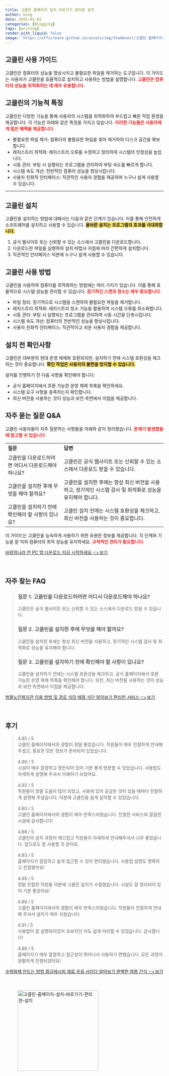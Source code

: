 ```yaml
---
title: 고클린 홈페이지 설치 바로가기 편리한 설치
author: bing
date: 2025-02-03
categories: [Blogging]
tags: [writing]
render_with_liquid: false
image: 'https://afficreate.github.io/assets/img/thumbnail/고클린-홈페이지-설치-바로가기-편리한-설치.webp'
---
```



<h2 id='고클린_사용_가이드'>고클린 사용 가이드</h2>

<p>고클린은 컴퓨터의 성능을 향상시키고 불필요한 파일을 제거하는 도구입니다. 이 가이드는 사용자가 고클린을 효율적으로 설치하고 사용하는 방법을 설명합니다. <b><span style="color: #ee2323;">고클린은 컴퓨터의 성능을 최적화하는 데 매우 유용합니다.</span></b></p>

<h2 id='고클린의_기능적_특징'>고클린의 기능적 특징</h2>

<p>고클린은 다양한 기능을 통해 사용자의 시스템을 최적화하여 부드럽고 빠른 작업 환경을 제공합니다. 각 기능은 아래와 같은 특징을 가지고 있습니다. <b><span style="color: #ee2323;">이러한 기능들은 사용자에게 많은 혜택을 제공합니다.</span></b></p>

<ul>
    <li>불필요한 파일 제거: 컴퓨터의 불필요한 파일을 찾아 제거하여 디스크 공간을 확보합니다.</li>
    <li>레지스트리 최적화: 레지스트리 오류를 수정하고 정리하여 시스템의 안정성을 높입니다.</li>
    <li>시동 관리: 부팅 시 실행되는 프로그램을 관리하여 부팅 속도를 빠르게 합니다.</li>
    <li>시스템 속도 개선: 전반적인 컴퓨터 성능을 향상시킵니다.</li>
    <li>사용자 친화적 인터페이스: 직관적인 사용자 경험을 제공하여 누구나 쉽게 사용할 수 있습니다.</li>
</ul>

<hr />

<h2 id='고클린_설치'>고클린 설치</h2>

<p>고클린을 설치하는 방법에 대해서는 다음과 같은 단계가 있습니다. 이를 통해 안전하게 소프트웨어를 설치하고 사용할 수 있습니다. <b><span style="background-color: #ffe066;">올바른 설치는 프로그램의 효과를 극대화합니다.</span></b></p>

<ol>
    <li>공식 웹사이트 또는 신뢰할 수 있는 소스에서 고클린을 다운로드합니다.</li>
    <li>다운로드한 파일을 실행하여 설치 마법사 지침에 따라 간편하게 설치합니다.</li>
    <li>직관적인 인터페이스 덕분에 누구나 쉽게 사용할 수 있습니다.</li>
</ol>

<h2 id='고클린_사용_방법'>고클린 사용 방법</h2>

<p>고클린을 사용하여 컴퓨터를 최적화하는 방법에는 여러 가지가 있습니다. 이를 통해 효율적으로 시스템 성능을 관리할 수 있습니다. <b><span style="color: #ee2323;">정기적인 스캔과 청소는 매우 중요합니다.</span></b></p>

<ul>
    <li>파일 정리: 정기적으로 시스템을 스캔하여 불필요한 파일을 제거합니다.</li>
    <li>레지스트리 최적화: 레지스트리 청소 기능을 활용하여 시스템 오류를 최소화합니다.</li>
    <li>시동 관리: 부팅 시 실행되는 프로그램을 관리하여 시동 시간을 단축시킵니다.</li>
    <li>시스템 속도 개선: 컴퓨터의 전반적인 성능을 향상시킵니다.</li>
    <li>사용자 친화적 인터페이스: 직관적이고 쉬운 사용자 경험을 제공합니다.</li>
</ul>

<h2 id='설치_전_확인사항'>설치 전 확인사항</h2>

<p>고클린은 대부분의 현대 운영 체제와 호환되지만, 설치하기 전에 시스템 호환성을 체크하는 것이 중요합니다. <b><span style="background-color: #ffe066;">확인 작업은 사용자의 불편을 방지할 수 있습니다.</span></b></p>

<p>설치를 진행하기 전 다음 사항을 확인해야 합니다:</p>

<ul>
    <li>공식 홈페이지에서 호환 가능한 운영 체제 목록을 확인하세요.</li>
    <li>시스템 요구 사항을 충족하는지 확인합니다.</li>
    <li>최신 버전을 사용하는 것이 성능과 보안 측면에서 이점을 제공합니다.</li>
</ul>

<h2 id='자주_묻는_질문_QNA'>자주 묻는 질문 Q&A</h2>

<p>고클린 사용자들이 자주 질문하는 사항들을 아래와 같이 정리했습니다. <b><span style="color: #ee2323;">문제가 발생했을 때 참고할 수 있습니다.</span></b></p>

<table>
    <tr>
        <td><b>질문</b></td>
        <td><b>답변</b></td>
    </tr>
    <tr>
        <td>고클린을 다운로드하려면 어디서 다운로드해야 하나요?</td>
        <td>고클린은 공식 웹사이트 또는 신뢰할 수 있는 소스에서 다운로드 받을 수 있습니다.</td>
    </tr>
    <tr>
        <td>고클린을 설치한 후에 무엇을 해야 할까요?</td>
        <td>고클린을 설치한 후에는 항상 최신 버전을 사용하고, 정기적인 시스템 검사 및 최적화로 성능을 유지해야 합니다.</td>
    </tr>
    <tr>
        <td>고클린을 설치하기 전에 확인해야 할 사항이 있나요?</td>
        <td>고클린 설치 전에는 시스템 호환성을 체크하고, 최신 버전을 사용하는 것이 중요합니다.</td>
    </tr>
</table>

<p>이 가이드는 고클린을 능숙하게 사용하기 위한 유용한 정보를 제공합니다. 각 단계와 기능을 잘 익혀 컴퓨터의 최적 성능을 유지하세요. <b><span style="color: #ee2323;">규칙적인 관리가 필요합니다.</span></b></p>


<p><a class="click-button" title="바람의나라 연 PC 앱 다운로드 지금 시작하세요" href="https://afficreate.github.io/posts/%EB%B0%94%EB%9E%8C%EC%9D%98%EB%82%98%EB%9D%BC-%EC%97%B0-PC-%EC%95%B1-%EB%8B%A4%EC%9A%B4%EB%A1%9C%EB%93%9C-%EC%A7%80%EA%B8%88-%EC%8B%9C%EC%9E%91%ED%95%98%EC%84%B8%EC%9A%94/" rel="dofollow">바람의나라 연 PC 앱 다운로드 지금 시작하세요 👈 보기</a></p><br>
<h2 id='자주_찾는_FAQ'>자주 찾는 FAQ</h2>
<div itemscope="" itemtype="https://schema.org/FAQPage"> 
<blockquote> 
<div itemscope="" itemprop="mainEntity" itemtype="https://schema.org/Question"> 
<h3 itemprop="name">질문 1. 고클린을 다운로드하려면 어디서 다운로드해야 하나요?</h3> 
<div itemscope="" itemprop="acceptedAnswer" itemtype="https://schema.org/Answer"> 
<span itemprop="text"> 
<p>고클린은 공식 웹사이트 또는 신뢰할 수 있는 소스에서 다운로드 받을 수 있습니다.</p> 
</span> 
</div> 
</div> 

<div itemscope="" itemprop="mainEntity" itemtype="https://schema.org/Question"> 
<h3 itemprop="name">질문 2. 고클린을 설치한 후에 무엇을 해야 할까요?</h3> 
<div itemscope="" itemprop="acceptedAnswer" itemtype="https://schema.org/Answer"> 
<span itemprop="text"> 
<p>고클린을 설치한 후에는 항상 최신 버전을 사용하고, 정기적인 시스템 검사 및 최적화로 성능을 유지해야 합니다.</p> 
</span> 
</div> 
</div> 

<div itemscope="" itemprop="mainEntity" itemtype="https://schema.org/Question"> 
<h3 itemprop="name">질문 3. 고클린을 설치하기 전에 확인해야 할 사항이 있나요?</h3> 
<div itemscope="" itemprop="acceptedAnswer" itemtype="https://schema.org/Answer"> 
<span itemprop="text"> 
<p>고클린을 설치하기 전에는 시스템 호환성을 체크하고, 공식 홈페이지에서 호환 가능한 운영 체제 목록을 확인해야 합니다. 또한, 최신 버전을 사용하는 것이 성능과 보안 측면에서 이점을 제공합니다.</p> 
</span> 
</div> 
</div> 
</blockquote> 
</div>
<p><a class="click-button" title="범물노인복지관 이용 방법 및 경로 식당 매월 식단 알아보기 편리한 서비스" href="https://afficreate.github.io/posts/%EB%B2%94%EB%AC%BC%EB%85%B8%EC%9D%B8%EB%B3%B5%EC%A7%80%EA%B4%80-%EC%9D%B4%EC%9A%A9-%EB%B0%A9%EB%B2%95-%EB%B0%8F-%EA%B2%BD%EB%A1%9C-%EC%8B%9D%EB%8B%B9-%EB%A7%A4%EC%9B%94-%EC%8B%9D%EB%8B%A8-%EC%95%8C%EC%95%84%EB%B3%B4%EA%B8%B0-%ED%8E%B8%EB%A6%AC%ED%95%9C-%EC%84%9C%EB%B9%84%EC%8A%A4/" rel="dofollow">범물노인복지관 이용 방법 및 경로 식당 매월 식단 알아보기 편리한 서비스 👈 보기</a></p><br>
<h2 id='후기'>후기</h2>
<div itemscope itemtype="https://schema.org/Product">
  <blockquote>
  <div itemprop="review" itemscope itemtype="https://schema.org/Review">
      <div itemprop="reviewRating" itemscope itemtype="https://schema.org/Rating"> <span itemprop="ratingValue">4.85</span> / <span itemprop="bestRating">5</span> </div>
      <span itemprop="reviewBody">고클린 홈페이지에서의 경험이 정말 좋았습니다. 직원들이 매우 친절하게 안내해 주셨고, 필요한 모든 정보가 준비되어 있었습니다.</span>
  </div>
  <br>
  <div itemprop="review" itemscope itemtype="https://schema.org/Review">
      <div itemprop="reviewRating" itemscope itemtype="https://schema.org/Rating"> <span itemprop="ratingValue">4.90</span> / <span itemprop="bestRating">5</span> </div>
      <span itemprop="reviewBody">시설이 매우 깔끔하고 정돈되어 있어 기분 좋게 방문할 수 있었습니다. 사용법도 자세하게 설명해 주셔서 이해하기 쉬웠어요.</span>
  </div>
  <br>
  <div itemprop="review" itemscope itemtype="https://schema.org/Review">
      <div itemprop="reviewRating" itemscope itemtype="https://schema.org/Rating"> <span itemprop="ratingValue">4.92</span> / <span itemprop="bestRating">5</span> </div>
      <span itemprop="reviewBody">직원들이 정말 도움이 많이 되었고, 사용에 있어 궁금한 것이 있을 때마다 친절하게 설명해 주셨습니다. 덕분에 고클린을 쉽게 설치할 수 있었습니다.</span>
  </div>
  <br>
  <div itemprop="review" itemscope itemtype="https://schema.org/Review">
      <div itemprop="reviewRating" itemscope itemtype="https://schema.org/Rating"> <span itemprop="ratingValue">4.80</span> / <span itemprop="bestRating">5</span> </div>
      <span itemprop="reviewBody">고클린 홈페이지에서의 경험이 매우 만족스러웠습니다. 친절한 서비스와 깔끔한 시설에 감사합니다!</span>
  </div>
  <br>
  <div itemprop="review" itemscope itemtype="https://schema.org/Review">
      <div itemprop="reviewRating" itemscope itemtype="https://schema.org/Rating"> <span itemprop="ratingValue">4.88</span> / <span itemprop="bestRating">5</span> </div>
      <span itemprop="reviewBody">고클린의 설치 과정이 매끄럽고 직원들이 자세하게 안내해주셔서 너무 좋았습니다. 앞으로도 잘 사용할 것 같아요.</span>
  </div>
  <br>
  <div itemprop="review" itemscope itemtype="https://schema.org/Review">
      <div itemprop="reviewRating" itemscope itemtype="https://schema.org/Rating"> <span itemprop="ratingValue">4.83</span> / <span itemprop="bestRating">5</span> </div>
      <span itemprop="reviewBody">홈페이지가 깔끔하고 쉽게 접근할 수 있어 편리했습니다. 사용법 설명도 명확하고 친절했어요!</span>
  </div>
  <br>
  <div itemprop="review" itemscope itemtype="https://schema.org/Review">
      <div itemprop="reviewRating" itemscope itemtype="https://schema.org/Rating"> <span itemprop="ratingValue">4.95</span> / <span itemprop="bestRating">5</span> </div>
      <span itemprop="reviewBody">정말 친절한 직원들 덕분에 고클린 설치가 수월했습니다. 시설도 잘 정리되어 있어 기분 좋았어요!</span>
  </div>
  <br>
  <div itemprop="review" itemscope itemtype="https://schema.org/Review">
      <div itemprop="reviewRating" itemscope itemtype="https://schema.org/Rating"> <span itemprop="ratingValue">4.89</span> / <span itemprop="bestRating">5</span> </div>
      <span itemprop="reviewBody">고클린 홈페이지에서의 경험이 매우 만족스러웠습니다. 직원들이 친절하게 안내해 주셔서 설치가 매우 쉬웠습니다.</span>
  </div>
  <br>
  <div itemprop="review" itemscope itemtype="https://schema.org/Review">
      <div itemprop="reviewRating" itemscope itemtype="https://schema.org/Rating"> <span itemprop="ratingValue">4.91</span> / <span itemprop="bestRating">5</span> </div>
      <span itemprop="reviewBody">사용법이 잘 설명되어있어 초보자인 저도 쉽게 따라할 수 있었습니다. 감사합니다!</span>
  </div>
  <br>
  <div itemprop="review" itemscope itemtype="https://schema.org/Review">
      <div itemprop="reviewRating" itemscope itemtype="https://schema.org/Rating"> <span itemprop="ratingValue">4.86</span> / <span itemprop="bestRating">5</span> </div>
      <span itemprop="reviewBody">홈페이지가 매우 깔끔하고 접근성이 뛰어나서 사용하기 편했습니다. 모든 과정이 원활하게 진행되었어요!</span>
  </div>
  </blockquote>
</div>
<p><a class="click-button" title="수박화채 만드는 방법 황금레시피 재료 우유 사이다 알아보기 완벽한 여름 간식" href="https://afficreate.github.io/posts/%EC%88%98%EB%B0%95%ED%99%94%EC%B1%84-%EB%A7%8C%EB%93%9C%EB%8A%94-%EB%B0%A9%EB%B2%95-%ED%99%A9%EA%B8%88%EB%A0%88%EC%8B%9C%ED%94%BC-%EC%9E%AC%EB%A3%8C-%EC%9A%B0%EC%9C%A0-%EC%82%AC%EC%9D%B4%EB%8B%A4-%EC%95%8C%EC%95%84%EB%B3%B4%EA%B8%B0-%EC%99%84%EB%B2%BD%ED%95%9C-%EC%97%AC%EB%A6%84-%EA%B0%84%EC%8B%9D/" rel="dofollow">수박화채 만드는 방법 황금레시피 재료 우유 사이다 알아보기 완벽한 여름 간식 👈 보기</a></p><br>
<figure class="image"><img src="https://afficreate.github.io/assets/img/thumbnail/고클린-홈페이지-설치-바로가기-편리한-설치.webp" alt="고클린-홈페이지-설치-바로가기-편리한-설치" width="256" height="256"></figure>